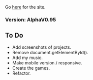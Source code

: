 Go [here](https://bowt13.github.io/MySite/) for the site.

### Version: AlphaV0.95

## To Do

- Add screenshots of projects.
- Remove document.getElementById().
- Add my music.
- Make mobile version / responsive.
- Create the games.
- Refactor.
